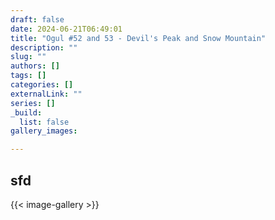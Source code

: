 ```yaml
---
draft: false
date: 2024-06-21T06:49:01
title: "Ogul #52 and 53 - Devil's Peak and Snow Mountain"
description: ""
slug: ""
authors: []
tags: []
categories: []
externalLink: ""
series: []
_build:
  list: false
gallery_images:

---
```


## sfd


{{< image-gallery >}}

